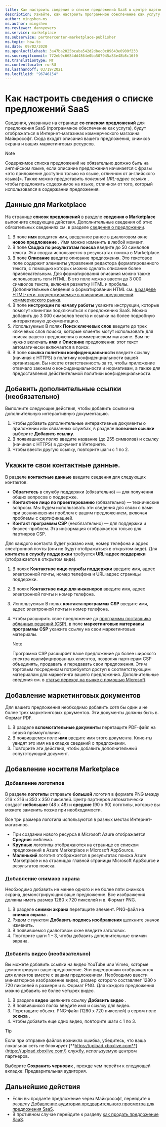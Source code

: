 ```yaml
---
title: Как настроить сведения о списке предложений SaaS в центре партнеров Майкрософт
description: Узнайте, как настроить программное обеспечение как услугу (SaaS), чтобы получить сведения о списке в коммерческом магазине Майкрософт.
author: mingshen-ms
ms.author: mingshen
ms.reviewer: dannyevers
ms.service: marketplace
ms.subservice: partnercenter-marketplace-publisher
ms.topic: how-to
ms.date: 09/02/2020
ms.openlocfilehash: 3a47ba2025bcaba542d2dbec0c89643e0900f233
ms.sourcegitcommit: 772eb9c6684dd4864e0ba507945a83e48b8c16f0
ms.translationtype: MT
ms.contentlocale: ru-RU
ms.lasthandoff: 03/19/2021
ms.locfileid: "96746154"
---
```

# <a name="how-to-configure-your-saas-offer-listing-details"></a>Как настроить сведения о списке предложений SaaS

Сведения, указанные на странице **со списком предложений** для предложения SaaS (программное обеспечение как услуга), будут отображаться в Интернет-магазинах коммерческого магазина Майкрософт. Сюда входят описания вашего предложения, снимков экрана и ваших маркетинговых ресурсов.

> [!NOTE]
> Содержимое списка предложений не обязательно должно быть на английском языке, если описание предложения начинается с фразы «это приложение доступно только на языке, отличном от английского языка]». Также можно предоставить *полезный URL-адрес ссылки* , чтобы предложить содержимое на языке, отличном от того, который использовался в содержании предложения.

## <a name="marketplace-details"></a>Данные для Marketplace

На странице **список предложений** в разделе **сведения о Marketplace** выполните следующие действия. Дополнительные сведения об этих обязательных сведениях см. в разделе [сведения о предложении](plan-azure-application-offer.md#offer-listing-details).

1. В поле **имя** вводится имя, введенное ранее в диалоговом окне  **новое предложение** . Имя можно изменить в любой момент.
1. В поле **Сводка по результатам поиска** введите до 50 символов текста. Эта сводка используется в результатах поиска в Marketplace.
1. В поле **Описание** введите описание предложения. Это текстовое поле содержит элементы управления редактора форматированного текста, с помощью которых можно сделать описание более привлекательным. Для форматирования описания можно также использовать теги HTML. В это поле можно ввести до 3 000 символов текста, включая разметку HTML и пробелы. Дополнительные сведения о форматировании HTML см. [в разделе HTML-теги, поддерживаемые в описаниях предложений коммерческого рынка](supported-html-tags.md).
1. В поле **инструкции по началу работы** укажите инструкции, которые помогут клиентам подключиться к предложению SaaS. Можно добавить до 3 000 символов текста и ссылки на более подробную интерактивную документацию.
1. Используемых В полях **Поиск ключевых слов** введите до трех ключевых слов поиска, которые клиенты могут использовать для поиска вашего предложения в коммерческом магазине. Вам не нужно включать **имя** и **Описание** предложения: этот текст автоматически включается в поиск.
1. В поле **ссылка политики конфиденциальности** введите ссылку (начиная с HTTPS) в политику конфиденциальности вашей организации. Вы несете ответственность за то, чтобы приложение отвечало законам о конфиденциальности и нормативам, а также для предоставления действительной политики конфиденциальности.

## <a name="add-supplemental-links-optional"></a>Добавить дополнительные ссылки (необязательно)

Выполните следующие действия, чтобы добавить ссылки на дополнительную интерактивную документацию.

1. Чтобы добавить дополнительные интерактивные документы о приложении или связанных службах, в разделе **полезные ссылки** выберите **Добавить ссылку**.
1. В появившихся полях введите название (до 255 символов) и ссылку (начиная с HTTPS) в документ в Интернете.
1. Чтобы ввести другую ссылку, повторите шаги с 1 по 2.

## <a name="enter-your-contact-information"></a>Укажите свои контактные данные.

В разделе **контактные данные** введите сведения для следующих контактов:

- **Обратитесь**  в службу поддержки (обязательно) — для получения общих вопросов о поддержке.
- **Контактное лицо по проектированию**  (обязательно) — технические вопросы. Мы будем использовать эти сведения для связи с вами при возникновении проблем с вашим предложением, включая проблемы с сертификацией.
- **Контакт программы CSP** (необязательно) — для поддержки и бизнес-проблем. Эта информация отображается только для партнеров CSP.

Для каждого контакта будет указано имя, номер телефона и адрес электронной почты (они не будут отображаться в открытом виде). Для **контакта в службу поддержки** требуется **URL-адрес поддержки** (отображается в открытом виде).

1. В полях **Контактное лицо службы поддержки** введите имя, адрес электронной почты, номер телефона и URL-адрес страницы поддержки.
1. В полях **Контактное лицо для инженеров** введите имя, адрес электронной почты и номер телефона.
1. Используемых В полях **контакта программы CSP** введите имя, адрес электронной почты и номер телефона.
1. Чтобы расширить свое предложение до [программы поставщика облачных решений (CSP)](cloud-solution-providers.md), в поле **маркетинговые материалы программы CSP** укажите ссылку на свои маркетинговые материалы.

   > [!NOTE]
   > Программа CSP расширяет ваше предложение до более широкого спектра квалифицированных клиентов, позволяя партнерам CSP объединять, продавать и передавать свои предложения. Этим торговым посредникам потребуется доступ к соответствующим материалам для маркетинга вашего предложения. Дополнительные сведения см. в [статье переход на рынке с помощью Microsoft](https://partner.microsoft.com/reach-customers/gtm).

## <a name="add-marketing-documents"></a>Добавление маркетинговых документов

Для вашего предложения необходимо добавить хотя бы один и не более трех маркетинговых документов. Эти документы должны быть в. Формат PDF.

1. В разделе **вспомогательные документы** перетащите PDF-файл на серый прямоугольник.
1. В появившемся поле **имя** введите имя этого документа. Клиенты увидят это имя на вкладке сведений о предложении.
1. Повторите эти действия, чтобы добавить дополнительный сопутствующий документ.

## <a name="add-your-marketplace-media"></a>Добавление носителя Marketplace

### <a name="add-logos"></a>Добавление логотипов

В разделе **логотипы** отправьте **большой** логотип в формате PNG между 216 x 216 и 350 x 350 пикселей. Центр партнеров автоматически создаст **небольшие** (48 x 48) и **средние** (90 x 90) логотипы, которые вы можете заменить позже при необходимости.

Все три размера логотипа используются в разных местах Интернет-магазинов.

- При создании нового ресурса в Microsoft Azure отображается **Средняя** эмблема.
- **Крупные** логотипы отображаются на странице со списком предложений в Azure Marketplace и Microsoft AppSource.
- **Маленький** логотип отображается в результатах поиска Azure Marketplace и на страницах главной страницы Microsoft AppSource и результатов поиска.

### <a name="add-screenshots"></a>Добавление снимков экрана

Необходимо добавить не менее одного и не более пяти снимков экрана, демонстрирующих ваше предложение. Все изображения должны иметь размер 1280 x 720 пикселей и в. Формат PNG.

1. В разделе **снимки экрана** перетащите элемент. PNG-файл на **снимок экрана** .
2. Рядом с пунктом **Добавить подпись изображения** щелкните значок изменить.
3. В появившемся диалоговом окне введите заголовок.
4. Повторите шаги 1 – 3, чтобы добавить дополнительные снимки экрана.

### <a name="add-videos-optional"></a>Добавить видео (необязательно)

Вы можете добавить ссылки на видео YouTube или Vimeo, которые демонстрируют ваше предложение. Эти видеоролики отображаются для клиентов вместе с вашим предложением. Необходимо ввести миниатюрное изображение видео, размер которого составляет 1280 x 720 пикселей в размере и в. Формат PNG. Для каждого предложения можно добавить не более четырех видео.

1. В разделе **видео** щелкните ссылку **Добавить видео** .
2. В появившихся полях введите имя и ссылку для видео.
3. Перетащите объект. PNG-файл (1280 x 720 пикселей) в сером поле **эскиза** .
4. Чтобы добавить еще одно видео, повторите шаги с 1 по 3.

> [!TIP]
> Если при отправке файлов возникла ошибка, убедитесь, что ваша локальная сеть не блокирует [**https://upload.xboxlive.com**](https://upload.xboxlive.com/) службу, используемую центром партнеров.

Выберите **Сохранить черновик** , прежде чем перейти к следующей вкладке: Предварительная аудитория.

## <a name="next-steps"></a>Дальнейшие действия

- Если вы продаете предложение через Майкрософт, перейдите к разделу [Добавление аудитории предварительного просмотра для предложения SaaS](create-new-saas-offer-preview.md). 
- В противном случае перейдите к разделу [как продать предложение SaaS](create-new-saas-offer-marketing.md).
